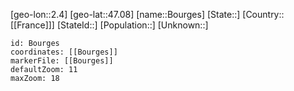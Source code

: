 ﻿---
location: [47.08,2.4]
mapzoom: [7,12] 
mapmarker: city 
type: City
tags:
- geo/City


SpocWebEntityId: 29299
isDeleted: false
confidential: public

---
[geo-lon::2.4]
[geo-lat::47.08]
[name::Bourges]
[State::]
[Country::[[France]]]
[StateId::]
[Population::]
[Unknown::]


```leaflet
id: Bourges
coordinates: [[Bourges]]
markerFile: [[Bourges]]
defaultZoom: 11 
maxZoom: 18
```
